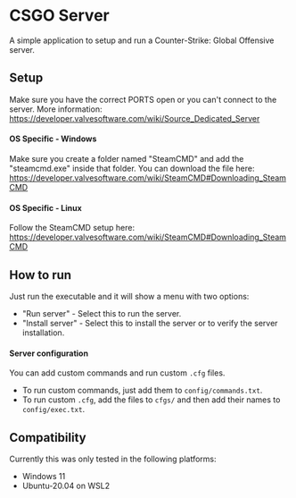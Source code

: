 # CSGO Server

A simple application to setup and run a Counter-Strike: Global Offensive server.

## Setup

Make sure you have the correct PORTS open or you can't connect to the server. More information: https://developer.valvesoftware.com/wiki/Source_Dedicated_Server

#### OS Specific - Windows

Make sure you create a folder named "SteamCMD" and add the "steamcmd.exe" inside that folder. You can download the file here: https://developer.valvesoftware.com/wiki/SteamCMD#Downloading_SteamCMD

#### OS Specific - Linux

Follow the SteamCMD setup here: https://developer.valvesoftware.com/wiki/SteamCMD#Downloading_SteamCMD

## How to run

Just run the executable and it will show a menu with two options:
- "Run server" - Select this to run the server.
- "Install server" -  Select this to install the server or to verify the server installation.

#### Server configuration

You can add custom commands and run custom `.cfg` files.
- To run custom commands, just add them to `config/commands.txt`.
- To run custom `.cfg`, add the files to `cfgs/` and then add their names to `config/exec.txt`.

## Compatibility

Currently this was only tested in the following platforms:
- Windows 11
- Ubuntu-20.04 on WSL2
